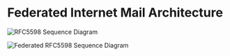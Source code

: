 # Federated Internet Mail Architecture

![RFC5598 Sequence Diagram](../docs/resources/rfc5598_sd.puml)

![Federated RFC5598 Sequence Diagram](../docs/resources/federated_rfc5598_sd.puml)